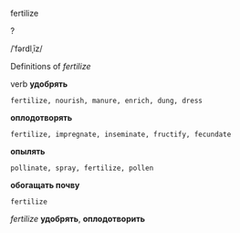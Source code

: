 fertilize

?

/ˈfərdlˌīz/

Definitions of _fertilize_

verb
**удобрять**

    fertilize, nourish, manure, enrich, dung, dress
**оплодотворять**

    fertilize, impregnate, inseminate, fructify, fecundate
**опылять**

    pollinate, spray, fertilize, pollen
**обогащать почву**

    fertilize

_fertilize_
**удобрять**, **оплодотворить**